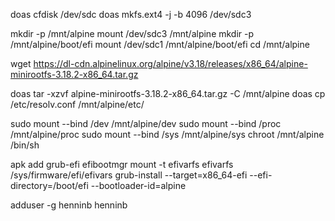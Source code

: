 doas cfdisk /dev/sdc
doas mkfs.ext4 -j -b 4096 /dev/sdc3

mkdir -p /mnt/alpine
mount /dev/sdc3 /mnt/alpine
mkdir -p /mnt/alpine/boot/efi
mount /dev/sdc1 /mnt/alpine/boot/efi
cd /mnt/alpine

wget https://dl-cdn.alpinelinux.org/alpine/v3.18/releases/x86_64/alpine-minirootfs-3.18.2-x86_64.tar.gz

doas tar -xzvf alpine-minirootfs-3.18.2-x86_64.tar.gz -C /mnt/alpine
doas cp /etc/resolv.conf /mnt/alpine/etc/


sudo mount --bind /dev /mnt/alpine/dev
sudo mount --bind /proc /mnt/alpine/proc
sudo mount --bind /sys /mnt/alpine/sys
chroot /mnt/alpine /bin/sh


apk add grub-efi efibootmgr
mount -t efivarfs efivarfs /sys/firmware/efi/efivars
grub-install --target=x86_64-efi --efi-directory=/boot/efi --bootloader-id=alpine

adduser -g henninb henninb
